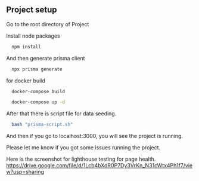 
## Project setup

Go to the root directory of Project

Install node packages

```bash
  npm install
```

And then generate prisma client
```bash
  npx prisma generate
```

for docker build

```bash
  docker-compose build
```

```bash
  docker-compose up -d
```

After that there is script file for data seeding.

```bash
  bash "prisma-script.sh" 
```

And then if you go to localhost:3000, you will see the project is running.

Please let me know if you got some issues running the project.

Here is the screenshot for lighthouse testing for page health. https://drive.google.com/file/d/1Lcb4bXdR0P7Dy3VrKn_N31cWtx4Ph1f7/view?usp=sharing
